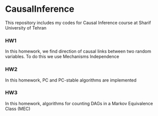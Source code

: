 # CausalInference
This repository includes my codes for Causal Inference course at Sharif University of Tehran

### HW1
In this homework, we find direction of causal links between two random variables. To do this we use Mechanisms Independence

### HW2
In this homework, PC and PC-stable algorithms are implemented

### HW3
In this homework, algorithms for counting DAGs in a Markov Equivalence Class (MEC) 
